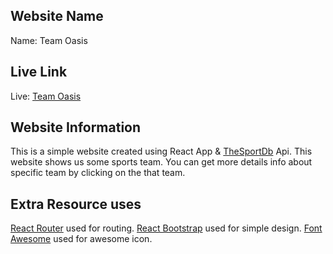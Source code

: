 ## Website Name

Name: Team Oasis

## Live Link

Live: [Team Oasis](https://team-oasis.netlify.app/)

## Website Information

This is a simple website created using React App & [TheSportDb](https://www.thesportsdb.com/api.php) Api.
This website shows us some sports team.
You can get more details info about specific team by clicking on the that team.

## Extra Resource uses

[React Router](https://reactrouter.com/) used for routing.
[React Bootstrap](https://react-bootstrap.github.io/) used for simple design.
[Font Awesome](https://fontawesome.com/) used for awesome icon.
